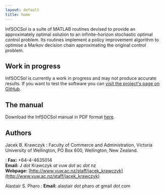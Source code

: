 ```yaml
---
layout: default
title: home
---
```


InfSOCSol is a suite of MATLAB routines devised to provide an
approximately optimal solution to an infinite-horizon stochastic
optimal control problem.  Its routines implement a policy improvement
algorithm to optimise a Markov decision chain approximating the
original control problem.


## Work in progress

InfSOCSol is currently a work in progress and may not produce accurate
results.  If you want to test the software you can
[visit the project's page on GitHub](https://github.com/socsol/infsocsol).


## The manual

Download the InfSOCSol manual in PDF format [here](ISSManual.pdf).


## Authors

Jacek B. Krawczyk
: Faculty of Commerce and Administration, Victoria University of
  Wellington, PO Box 600, Wellington, New Zealand.

: **Fax:** +64-4-4635014  
  **Email:** J *dot* Krawczyk *at* vuw *dot* ac *dot* nz  
  **Webpage:** [http://www.vuw.ac.nz/staff/jacek_krawczyk](http://www.vuw.ac.nz/staff/jacek_krawczyk)

Alastair S. Pharo
: **Email:** alastair *dot* pharo *at* gmail *dot* com
